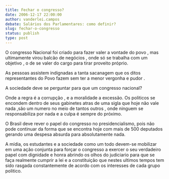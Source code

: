 ```yaml
---
title: Fechar o congresso?
date: 2006-12-17 22:00:00
author: vanderlei.campos
debate: Salários dos Parlamentares: como definir?
slug: fechar-o-congresso
status: publish 
type: post
---
```


O congresso Nacional foi criado para fazer valer a vontade do povo , mas ultimamente virou balcão de negócios , onde só se trabalha com um objetivo , o de se valer do cargo para tirar proveito próprio.   

As pessoas assistem indignadas a tanta sacanagem que os ditos representantes do Povo fazem sem ter a menor vergonha e pudor .   

A sociedade deve se perguntar para que um congresso nacional?  

Onde a regra é a corrupção , e a moralidade a excessão. Os politicos se encondem dentro de seus gabinetes atras de uma sigla que hoje não vale nada ,são um numero no meio de tantos outros , onde ninguem se responsabiliza por nada e a culpa é sempre do próximo.  

O Brasil deve rever o papel do congresso no presidencialismo, pois não pode continuar da forma que se encontra hoje com mais de 500 deputados gerando uma despesa absurda para absolutamente nada.  

A mídia, os estudantes e a sociedade como um todo devem-se mobilizar em uma ação conjunta para forçar o congresso a exercer o seu verdadeiro papel com dignidade e honra abrindo os olhos do judiciario para que se faça realmente cumprir a lei e a constituição que nestes ultimos tempos tem sido rasgada constantemente de acordo com os interesses de cada grupo politico.
